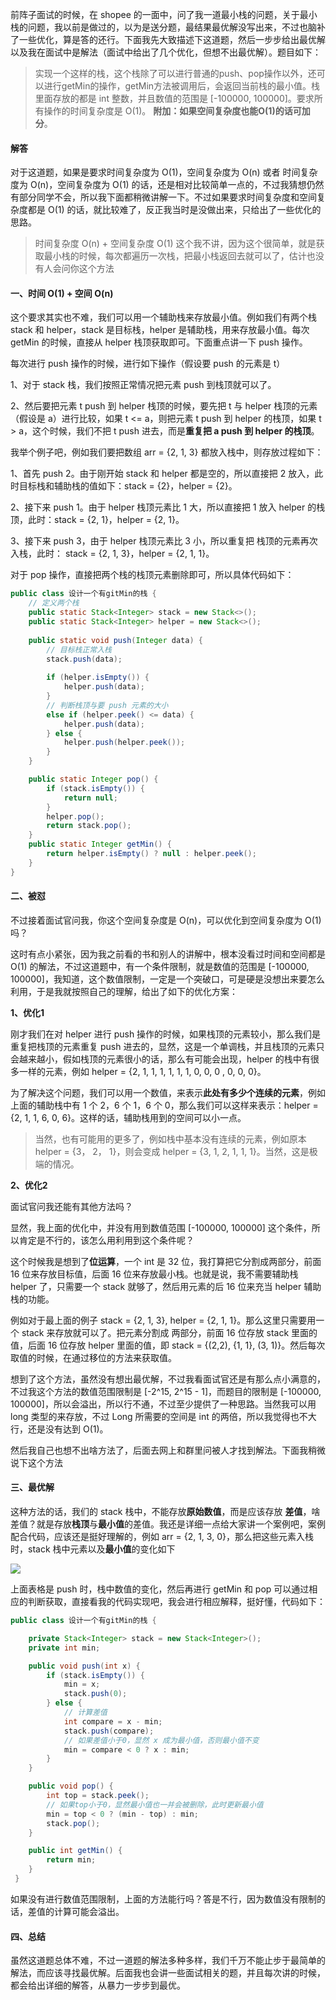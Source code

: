 前阵子面试的时候，在 shopee 的一面中，问了我一道最小栈的问题，关于最小栈的问题，我以前是做过的，以为是送分题，最结果最优解没写出来，不过也脑补了一些优化，算是答的还行。下面我先大致描述下这道题，然后一步步给出最优解以及我在面试中是解法（面试中给出了几个优化，但想不出最优解）。题目如下：

> 实现一个这样的栈，这个栈除了可以进行普通的push、pop操作以外，还可以进行getMin的操作，getMin方法被调用后，会返回当前栈的最小值。栈里面存放的都是 int 整数，并且数值的范围是 [-100000, 100000]。要求所有操作的时间复杂度是 O(1)。
> **附加：如果空间复杂度也能O(1)的话可加分**。

#### 解答

对于这道题，如果是要求时间复杂度为 O(1)，空间复杂度为 O(n) 或者 时间复杂度为 O(n)，空间复杂度为 O(1) 的话，还是相对比较简单一点的，不过我猜想仍然有部分同学不会，所以我下面都稍微讲解一下。不过如果要求时间复杂度和空间复杂度都是 O(1) 的话，就比较难了，反正我当时是没做出来，只给出了一些优化的思路。

> 时间复杂度 O(n) + 空间复杂度 O(1) 这个我不讲，因为这个很简单，就是获取最小栈的时候，每次都遍历一次栈，把最小栈返回去就可以了，估计也没有人会问你这个方法

#### 一、时间 O(1) + 空间 O(n)

这个要求其实也不难，我们可以用一个辅助栈来存放最小值。例如我们有两个栈 stack 和 helper，stack 是目标栈，helper 是辅助栈，用来存放最小值。每次 getMin 的时候，直接从 helper 栈顶获取即可。下面重点讲一下 push 操作。

每次进行 push 操作的时候，进行如下操作（假设要 push 的元素是 t）

1、对于 stack 栈，我们按照正常情况把元素 push 到栈顶就可以了。

2、然后要把元素 t push 到 helper 栈顶的时候，要先把 t 与 helper 栈顶的元素（假设是 a）进行比较，如果 t <= a，则把元素 t push 到 helper 的栈顶，如果 t > a，这个时候，我们不把 t push 进去，而是**重复把 a push 到 helper 的栈顶**。

我举个例子吧，例如我们要把数组 arr = {2, 1, 3} 都放入栈中，则存放过程如下：

1、首先 push 2。由于刚开始 stack 和 helper 都是空的，所以直接把 2 放入，此时目标栈和辅助栈的值如下：stack = {2}，helper = {2}。

2、接下来 push 1。由于 helper 栈顶元素比 1 大，所以直接把 1 放入 helper 的栈顶，此时：stack = {2, 1}，helper = {2, 1}。

3、接下来 push 3，由于 helper 栈顶元素比 3 小，所以重复把 栈顶的元素再次入栈，此时： stack = {2, 1, 3}，helper = {2, 1, 1}。

对于 pop 操作，直接把两个栈的栈顶元素删除即可，所以具体代码如下：

```java
public class 设计一个有gitMin的栈 {
    // 定义两个栈
    public static Stack<Integer> stack = new Stack<>();
    public static Stack<Integer> helper = new Stack<>();
    
    public static void push(Integer data) {
        // 目标栈正常入栈
        stack.push(data);
        
        if (helper.isEmpty()) {
            helper.push(data);
        }
        // 判断栈顶与要 push 元素的大小
        else if (helper.peek() <= data) {
            helper.push(data);
        } else {
            helper.push(helper.peek());
        }
    }

    public static Integer pop() {
        if (stack.isEmpty()) {
            return null;
        }
        helper.pop();
        return stack.pop();
    }
    public static Integer getMin() {
        return helper.isEmpty() ? null : helper.peek();
    }
}
```

#### 二、被怼

不过接着面试官问我，你这个空间复杂度是 O(n)，可以优化到空间复杂度为 O(1) 吗？

这时有点小紧张，因为我之前看的书和别人的讲解中，根本没看过时间和空间都是 O(1) 的解法，不过这道题中，有一个条件限制，就是数值的范围是 [-100000, 100000]，我知道，这个数值限制，一定是一个突破口，可是硬是没想出来要怎么利用，于是我就按照自己的理解，给出了如下的优化方案：

**1、优化1**

刚才我们在对 helper 进行 push 操作的时候，如果栈顶的元素较小，那么我们是重复把栈顶的元素重复 push 进去的，显然，这是一个单调栈，并且栈顶的元素只会越来越小，假如栈顶的元素很小的话，那么有可能会出现，helper 的栈中有很多一样的元素，例如 helper = {2, 1, 1, 1, 1, 1, 1, 0, 0, 0 , 0, 0, 0}。

为了解决这个问题，我们可以用一个数值，来表示**此处有多少个连续的元素**，例如上面的辅助栈中有 1 个 2，6 个 1，6 个 0，那么我们可以这样来表示：helper = {2, 1, 1, 6, 0, 6}。这样的话，辅助栈用到的空间可以小一点。

> 当然，也有可能用的更多了，例如栈中基本没有连续的元素，例如原本 helper = {3， 2， 1}，则会变成 helper = {3, 1, 2, 1, 1, 1}。当然，这是极端的情况。

**2、优化2**

面试官问我还能有其他方法吗？

显然，我上面的优化中，并没有用到数值范围 [-100000, 100000] 这个条件，所以肯定是不行的，该怎么用利用到这个条件呢？

这个时候我是想到了**位运算**，一个 int 是 32 位，我打算把它分割成两部分，前面 16 位来存放目标值，后面 16 位来存放最小栈。也就是说，我不需要辅助栈 helper 了，只需要一个 stack 就够了，然后用元素的后 16 位来充当 helper 辅助栈的功能。

例如对于最上面的例子 stack = {2, 1, 3}, helper = {2, 1, 1}。那么这里只需要用一个 stack 来存放就可以了。把元素分割成 两部分，前面 16 位存放 stack 里面的值，后面 16 位存放 helper 里面的值，即 stack = {(2,2), {1, 1}, (3, 1)}。然后每次取值的时候，在通过移位的方法来获取值。

想到了这个方法，虽然没有想出最优解，不过我看面试官还是有那么点小满意的，不过我这个方法的数值范围限制是 [-2^15, 2^15 - 1]，而题目的限制是 [-100000, 100000]，所以会溢出，所以行不通，不过至少提供了一种思路。当然我可以用 long 类型的来存放，不过 Long 所需要的空间是 int 的两倍，所以我觉得也不大行，还是没有达到 O(1)。

然后我自己也想不出啥方法了，后面去网上和群里问被人才找到解法。下面我稍微说下这个方法

#### 三、最优解

这种方法的话，我们的 stack 栈中，不能存放**原始数值**，而是应该存放 **差值**，啥差值？就是存放**栈顶**与**最小值**的差值。我还是详细一点给大家讲一个案例吧，案例配合代码，应该还是挺好理解的，例如 arr = {2, 1, 3, 0}，那么把这些元素入栈时，stack 栈中元素以及**最小值**的变化如下

![](https://user-gold-cdn.xitu.io/2019/10/16/16dd2ada1bb03d67?w=1062&h=488&f=png&s=161174)



上面表格是 push 时，栈中数值的变化，然后再进行 getMin 和 pop 可以通过相应的判断获取，直接看我的代码实现吧，我会进行相应解释，挺好懂，代码如下：

```java
public class 设计一个有gitMin的栈 {

    private Stack<Integer> stack = new Stack<Integer>();
    private int min;

    public void push(int x) {
        if (stack.isEmpty()) {
            min = x;
            stack.push(0);
        } else {
            // 计算差值
            int compare = x - min;
            stack.push(compare);
            // 如果差值小于0，显然 x 成为最小值，否则最小值不变
            min = compare < 0 ? x : min;
        }
    }

    public void pop() {
        int top = stack.peek();
        // 如果top小于0，显然最小值也一并会被删除，此时更新最小值
        min = top < 0 ? (min - top) : min;
        stack.pop();
    }

    public int getMin() {
        return min;
    }
 }
```



如果没有进行数值范围限制，上面的方法能行吗？答是不行，因为数值没有限制的话，差值的计算可能会溢出。

#### 四、总结

虽然这道题总体不难，不过一道题的解法多种多样，我们千万不能止步于最简单的解法，而应该寻找最优解。后面我也会讲一些面试相关的题，并且每次讲的时候，都会给出详细的解答，从暴力一步步到最优。
